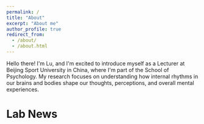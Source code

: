 ```yaml
---
permalink: /
title: "About"
excerpt: "About me"
author_profile: true
redirect_from: 
  - /about/
  - /about.html
---
```


Hello there! I'm Lu, and I'm excited to introduce myself as a Lecturer at Beijing Sport University in China, where I'm part of the School of Psychology. My research focuses on understanding how internal rhythms in our brains and bodies shape our thoughts, perceptions, and overall mental experiences.

Lab News
======





